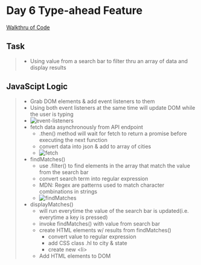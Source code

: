 # Day 6 Type-ahead Feature

[Walkthru of Code](https://youtu.be/lEtzC9KYWq8)

## Task

> - Using value from a search bar to filter thru an array of data and display results

## JavaScipt Logic

> - Grab DOM elements & add event listeners to them
> - Using both event listeners at the same time will update DOM while the user is typing
> - ![event-listeners](https://i.imgur.com/SEDGcNA.png)
> - fetch data asynchronously from API endpoint
>   - .then() method will wait for fetch to return a promise before executing the next function
>   - convert data into json & add to array of cities
>   - ![fetch](https://i.imgur.com/cQixSwR.png)
> - findMatches()
>   - use .filter() to find elements in the array that match the value from the search bar
>   - convert search term into regular expression
>   - MDN: Regex are patterns used to match character combinations in strings
>   - ![findMatches](https://i.imgur.com/8CKt39y.png)
> - displayMatches()
>   - will run everytime the value of the search bar is updated(i.e. everytime a key is pressed)
>   - invoke findMatches() with value from search bar
>   - create HTML elements w/ results from findMatches()
>     - convert value to regular expression
>     - add CSS class .hl to city & state
>     - create new \<li>
>   - Add HTML elements to DOM
